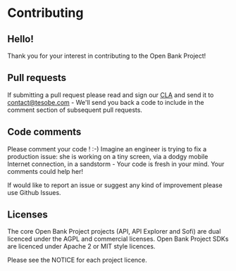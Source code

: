 # Contributing


## Hello!

Thank you for your interest in contributing to the Open Bank Project!

## Pull requests

If submitting a pull request please read and sign our [CLA](http://github.com/OpenBankProject/OBP-API/blob/develop/Harmony_Individual_Contributor_Assignment_Agreement.txt) and send it to contact@tesobe.com - We'll send you back a code to include in the comment section of subsequent pull requests.

## Code comments

Please comment your code ! :-) Imagine an engineer is trying to fix a production issue: she is working on a tiny screen, via a dodgy mobile Internet connection, in a sandstorm - Your code is fresh in your mind. Your comments could help her!

If would like to report an issue or suggest any kind of improvement please use Github Issues.

## Licenses

The core Open Bank Project projects (API, API Explorer and Sofi) are dual licenced under the AGPL and commercial licenses. Open Bank Project SDKs are licenced under Apache 2 or MIT style licences.

Please see the NOTICE for each project licence.